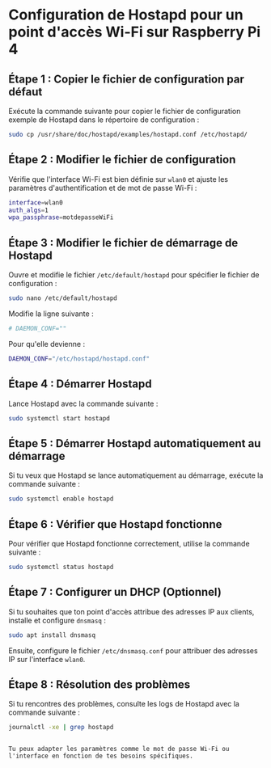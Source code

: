# Configuration de Hostapd pour un point d'accès Wi-Fi sur Raspberry Pi 4

## Étape 1 : Copier le fichier de configuration par défaut

Exécute la commande suivante pour copier le fichier de configuration exemple de Hostapd dans le répertoire de configuration :

```bash
sudo cp /usr/share/doc/hostapd/examples/hostapd.conf /etc/hostapd/
```

## Étape 2 : Modifier le fichier de configuration

Vérifie que l'interface Wi-Fi est bien définie sur `wlan0` et ajuste les paramètres d'authentification et de mot de passe Wi-Fi :

```bash
interface=wlan0
auth_algs=1
wpa_passphrase=motdepasseWiFi
```

## Étape 3 : Modifier le fichier de démarrage de Hostapd

Ouvre et modifie le fichier `/etc/default/hostapd` pour spécifier le fichier de configuration :

```bash
sudo nano /etc/default/hostapd
```

Modifie la ligne suivante :

```bash
# DAEMON_CONF=""
```

Pour qu'elle devienne :

```bash
DAEMON_CONF="/etc/hostapd/hostapd.conf"
```

## Étape 4 : Démarrer Hostapd

Lance Hostapd avec la commande suivante :

```bash
sudo systemctl start hostapd
```

## Étape 5 : Démarrer Hostapd automatiquement au démarrage

Si tu veux que Hostapd se lance automatiquement au démarrage, exécute la commande suivante :

```bash
sudo systemctl enable hostapd
```

## Étape 6 : Vérifier que Hostapd fonctionne

Pour vérifier que Hostapd fonctionne correctement, utilise la commande suivante :

```bash
sudo systemctl status hostapd
```

## Étape 7 : Configurer un DHCP (Optionnel)

Si tu souhaites que ton point d'accès attribue des adresses IP aux clients, installe et configure `dnsmasq` :

```bash
sudo apt install dnsmasq
```

Ensuite, configure le fichier `/etc/dnsmasq.conf` pour attribuer des adresses IP sur l'interface `wlan0`.

## Étape 8 : Résolution des problèmes

Si tu rencontres des problèmes, consulte les logs de Hostapd avec la commande suivante :

```bash
journalctl -xe | grep hostapd
```
```

Tu peux adapter les paramètres comme le mot de passe Wi-Fi ou l'interface en fonction de tes besoins spécifiques.
